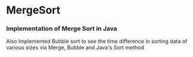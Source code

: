 # MergeSort
<h3>Implementation of Merge Sort in Java</h3>
<p>Also Implemented Bubble sort to see the time difference in sorting data of various sizes via Merge, Bubble and Java's Sort method
